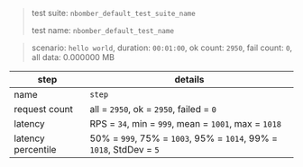 > test suite: `nbomber_default_test_suite_name`
>
> test name: `nbomber_default_test_name`

> scenario: `hello world`, duration: `00:01:00`, ok count: `2950`, fail count: `0`, all data: 0.000000 MB

__step__|__details__
---|---
name|`step`
request count|all = `2950`, ok = `2950`, failed = `0`
latency|RPS = `34`, min = `999`, mean = `1001`, max = `1018`
latency percentile|50% = `999`, 75% = `1003`, 95% = `1014`, 99% = `1018`, StdDev = `5`

